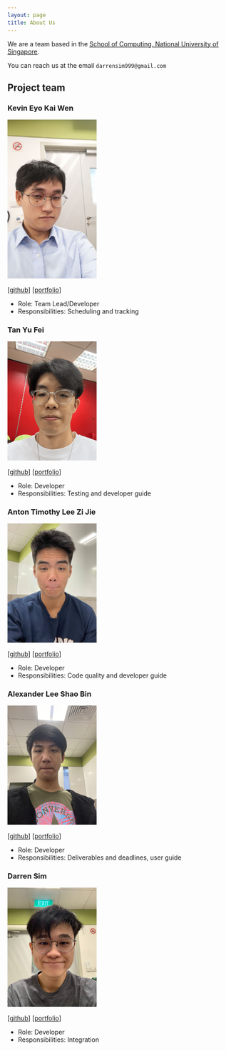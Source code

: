 ```yaml
---
layout: page
title: About Us
---
```


We are a team based in the [School of Computing, National University of Singapore](http://www.comp.nus.edu.sg).

You can reach us at the email `darrensim999@gmail.com`

## Project team

### Kevin Eyo Kai Wen

<img src="images/KevinEyo1.png" width="200px">

[[github](https://github.com/KevinEyo1)]
[[portfolio](team/johndoe.md)]

* Role: Team Lead/Developer
* Responsibilities: Scheduling and tracking

### Tan Yu Fei

<img src="images/Lanreath.png" width="200px">

[[github](https://github.com/Lanreath)]
[[portfolio](team/johndoe.md)]

* Role: Developer
* Responsibilities: Testing and developer guide

### Anton Timothy Lee Zi Jie

<img src="images/antonlee59.png" width="200px">

[[github](https://github.com/antonlee59)]
[[portfolio](team/johndoe.md)]

* Role: Developer
* Responsibilities: Code quality and developer guide

### Alexander Lee Shao Bin

<img src="images/Varstak.png" width="200px">

[[github](https://github.com/Varstak)]
[[portfolio](team/johndoe.md)]

* Role: Developer
* Responsibilities: Deliverables and deadlines, user guide

### Darren Sim

<img src="images/BagDownB3nny.png" width="200px">

[[github](https://github.com/BagDownB3nny)]
[[portfolio](team/johndoe.md)]

* Role: Developer
* Responsibilities: Integration
